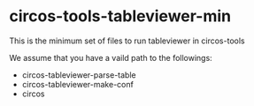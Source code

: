# circos-tools-tableviewer-min

This is the minimum set of files to run tableviewer in circos-tools

We assume that you have a vaild path to the followings:
- circos-tableviewer-parse-table
- circos-tableviewer-make-conf
- circos

